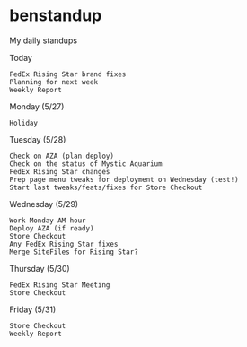 # benstandup
My daily standups

Today

    FedEx Rising Star brand fixes
    Planning for next week
    Weekly Report

Monday (5/27)

    Holiday

Tuesday (5/28)
    
    Check on AZA (plan deploy)
    Check on the status of Mystic Aquarium
    FedEx Rising Star changes
    Prep page menu tweaks for deployment on Wednesday (test!)
    Start last tweaks/feats/fixes for Store Checkout
    
Wednesday (5/29)   

    Work Monday AM hour
    Deploy AZA (if ready)
    Store Checkout
    Any FedEx Rising Star fixes
    Merge SiteFiles for Rising Star?
    
Thursday (5/30)
    
    FedEx Rising Star Meeting
    Store Checkout

Friday (5/31)  
    
    Store Checkout
    Weekly Report
